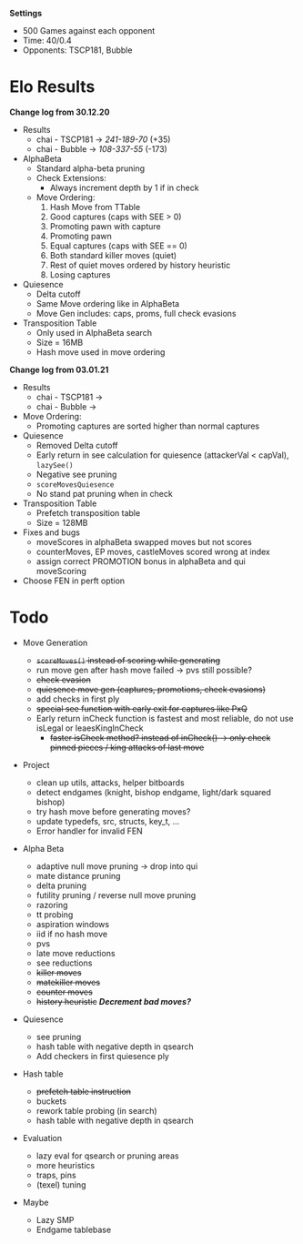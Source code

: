 **Settings**
- 500 Games against each opponent
- Time: 40/0.4
- Opponents: TSCP181, Bubble
 
# Elo Results

<!---

* 275-162-63 (61%) +78
*	- pvs
*	- lmr
*	- futility pruning
*	- static null move pruning
*	- pv move in quiesence
*
* 285-133-82 (65%) +108
*	- pvs
*	- lmr
*	- futility pruning
*	- static null move pruning
*	+ pv move in quiesence
*
* 312-108-80 (70%) +147
*	- pvs
*	- lmr
*	+ futility pruning
*	- static null move pruning
*	+ pv move in quiesence
*
* 353-112-70 (71%) +156 [310-119-71 (70%) +147]
*	- pvs
*	- lmr
*	+ futility pruning
*	+ static null move pruning
*	+ pv move in quiesence
-->

**Change log from 30.12.20**
- Results
  - chai - TSCP181 &rarr; *241-189-70* (+35)
  - chai - Bubble &rarr; *108-337-55* (-173)
- AlphaBeta
  - Standard alpha-beta pruning
  - Check Extensions:
    - Always increment depth by 1 if in check
  - Move Ordering:
    1. Hash Move from TTable
    2. Good captures (caps with SEE > 0)
    3. Promoting pawn with capture
    4. Promoting pawn
    5. Equal captures (caps with SEE == 0)
    6. Both standard killer moves (quiet)
    7. Rest of quiet moves ordered by history heuristic
    8. Losing captures
- Quiesence
  - Delta cutoff
  - Same Move ordering like in AlphaBeta
  - Move Gen includes: caps, proms, full check evasions
- Transposition Table
  - Only used in AlphaBeta search
  - Size = 16MB
  - Hash move used in move ordering

**Change log from 03.01.21**
- Results
  - chai - TSCP181 &rarr;
  - chai - Bubble &rarr;
- Move Ordering:
  - Promoting captures are sorted higher than normal captures
- Quiesence
  - Removed Delta cutoff
  - Early return in see calculation for quiesence (attackerVal < capVal), `lazySee()`
  - Negative see pruning
  - `scoreMovesQuiesence`
  - No stand pat pruning when in check
- Transposition Table
  - Prefetch transposition table
  - Size = 128MB
- Fixes and bugs
  - moveScores in alphaBeta swapped moves but not scores
  - counterMoves, EP moves, castleMoves scored wrong at index
  - assign correct PROMOTION bonus in alphaBeta and qui moveScoring
- Choose FEN in perft option

# Todo

- Move Generation
  - ~~`scoreMoves()` instead of scoring while generating~~
  - run move gen after hash move failed -> pvs still possible?
  - ~~check evasion~~
  -  ~~quiesence move gen (captures, promotions, check evasions)~~
  - add checks in first ply
  - ~~special see function with early exit for captures like PxQ~~
  - Early return inCheck function is fastest and most reliable, do not use isLegal or leaesKingInCheck
    - ~~faster isCheck method? instead of inCheck() -> only check pinned pieces / king attacks of last move~~

- Project
  - clean up utils, attacks, helper bitboards
  - detect endgames (knight, bishop endgame, light/dark squared bishop)
  - try hash move before generating moves?
  - update typedefs, src, structs, key_t, ...
  - Error handler for invalid FEN

- Alpha Beta
  - adaptive null move pruning -> drop into qui
  - mate distance pruning
  - delta pruning
  - futility pruning / reverse null move pruning
  - razoring
  - tt probing
  - aspiration windows
  - iid if no hash move
  - pvs
  - late move reductions
  - see reductions
  - ~~killer moves~~
  - ~~matekiller moves~~
  - ~~counter moves~~
  - ~~history heuristic~~ ***Decrement bad moves?***

- Quiesence
  - see pruning
  - hash table with negative depth in qsearch
  - Add checkers in first quiesence ply

- Hash table
  - ~~prefetch table instruction~~
  - buckets
  - rework table probing (in search)
  - hash table with negative depth in qsearch

- Evaluation
  - lazy eval for qsearch or pruning areas
  - more heuristics
  - traps, pins
  - (texel) tuning

- Maybe
  - Lazy SMP
  - Endgame tablebase
